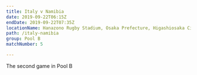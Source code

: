 ```yaml
---
title: Italy v Namibia
date: 2019-09-22T06:15Z
endDate: 2019-09-22T07:35Z
locationName: Hanazono Rugby Stadium, Osaka Prefecture, Higashiosaka City
path: /italy-namibia
group: Pool B
matchNumber: 5

---
```

The second game in Pool B